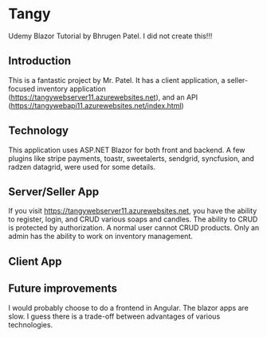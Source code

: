 # Tangy
Udemy Blazor Tutorial by Bhrugen Patel. I did not create this!!!

## Introduction
This is a fantastic project by Mr. Patel. It has a client application, a seller-focused inventory application (https://tangywebserver11.azurewebsites.net), and an API (https://tangywebapi11.azurewebsites.net/index.html)

## Technology
This application uses ASP.NET Blazor for both front and backend. A few plugins like stripe payments, toastr, sweetalerts, sendgrid, syncfusion, and radzen datagrid, were used for some details.

## Server/Seller App
If you visit https://tangywebserver11.azurewebsites.net, you have the ability to register, login, and CRUD various soaps and candles. The ability to CRUD is protected by authorization. A normal user cannot CRUD products. Only an admin has the ability to work on inventory management.

## Client App


## Future improvements
I would probably choose to do a frontend in Angular. The blazor apps are slow. I guess there is a trade-off between advantages of various technologies.
